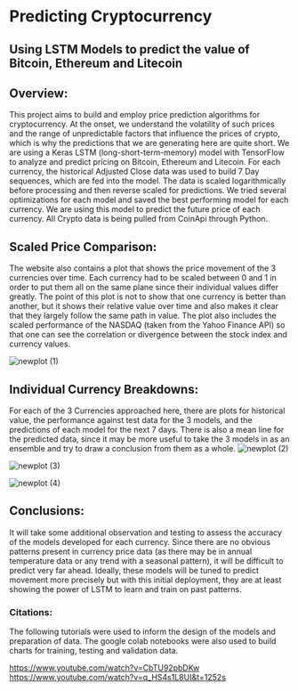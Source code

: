 # Predicting Cryptocurrency
## Using LSTM Models to predict the value of Bitcoin, Ethereum and Litecoin


## Overview: 
This project aims to build and employ price prediction algorithms for cryptocurrency. At the onset, we understand the volatility of such prices and the range of unpredictable factors that influence the prices of crypto, which is why the predictions that we are generating here are quite short. We are using a Keras LSTM (long-short-term-memory) model with TensorFlow to analyze and predict pricing on Bitcoin, Ethereum and Litecoin. For each currency, the historical Adjusted Close data was used to build 7 Day sequences, which are fed into the model. The data is scaled logarithmically before processing and then reverse scaled for predictions. We tried several optimizations for each model and saved the best performing model for each currency. We are using this model to predict the future price of each currency. All Crypto data is being pulled from CoinApi through Python.


## Scaled Price Comparison:

The website also contains a plot that shows the price movement of the 3 currencies over time. Each currency had to be scaled between 0 and 1 in order to put them all on the same plane since their individual values differ greatly. The point of this plot is not to show that one currency is better than another, but it shows their relative value over time and also makes it clear that they largely follow the same path in value. The plot also includes the scaled performance of the NASDAQ (taken from the Yahoo Finance API) so that one can see the correlation or divergence between the stock index and currency values. 

![newplot (1)](https://github.com/mtolan2023/crypto_forecast/assets/123139216/8c638cb0-2c76-4619-b5cc-bd576c69afe9)

## Individual Currency Breakdowns:

For each of the 3 Currencies approached here, there are plots for historical value, the performance against test data for the 3 models, and the predictions of each model for the next 7 days. There is also a mean line for the predicted data, since it may be more useful to take the 3 models in as an ensemble and try to draw a conclusion from them as a whole.
![newplot (2)](https://github.com/mtolan2023/crypto_forecast/assets/123139216/d8edd13d-90df-4c31-80e3-37de911ba450)

![newplot (3)](https://github.com/mtolan2023/crypto_forecast/assets/123139216/58995ab4-07ef-4f33-b3a2-1a08d06774ef)

![newplot (4)](https://github.com/mtolan2023/crypto_forecast/assets/123139216/412a1ab5-4d90-4ecf-9d32-3188a8d5c12c)

## Conclusions:

It will take some additional observation and testing to assess the accuracy of the models developed for each currency. Since there are no obvious patterns present in currency price data (as there may be in annual temperature data or any trend with a seasonal pattern), it will be difficult to predict very far ahead. Ideally, these models will be tuned to predict movement more precisely but with this initial deployment, they are at least showing the power of LSTM to learn and train on past patterns.


### Citations: 

The following tutorials were used to inform the design of the models and preparation of data. The google colab notebooks were also used to build charts for training, testing and validation data.

https://www.youtube.com/watch?v=CbTU92pbDKw
https://www.youtube.com/watch?v=q_HS4s1L8UI&t=1252s
